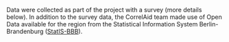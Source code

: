 Data were collected as part of the project with a survey (more details below). In addition to the survey data, the CorrelAid team made use of Open Data available for the region from the Statistical Information System Berlin-Brandenburg ([StatIS-BBB](https://www.statistik-berlin-brandenburg.de/regionales/inhalt-regionales.asp)).